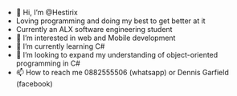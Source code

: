 - 👋 Hi, I’m @Hestirix
- Loving programming and doing my best to get better at it
- Currently an ALX software engineering student
- 👀 I’m interested in web and Mobile development
- 🌱 I’m currently learning C#
- 💞️ I’m looking to expand my understanding of object-oriented programming in C#
- 📫 How to reach me 0882555506 (whatsapp) or Dennis Garfield (facebook)

<!---
Hestirix/Hestirix is a ✨ special ✨ repository because its `README.md` (this file) appears on your GitHub profile.
You can click the Preview link to take a look at your changes.
--->
